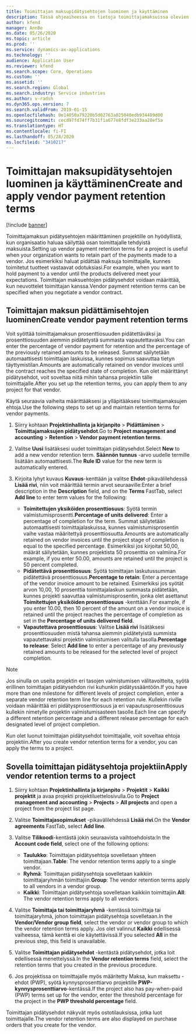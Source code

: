 ```yaml
---
title: Toimittajan maksupidätysehtojen luominen ja käyttäminen
description: Tässä ohjeaiheessa on tietoja toimittajamaksuissa olevien säilytysehtojen määrittämisestä ja ylläpidosta.
author: kfend
manager: AnnBe
ms.date: 05/26/2020
ms.topic: article
ms.prod: ''
ms.service: dynamics-ax-applications
ms.technology: ''
audience: Application User
ms.reviewer: kfend
ms.search.scope: Core, Operations
ms.custom: ''
ms.assetid: ''
ms.search.region: Global
ms.search.industry: Service industries
ms.author: v-radsh
ms.dyn365.ops.version: 7
ms.search.validFrom: 2019-01-15
ms.openlocfilehash: 0e14050a79220b5d02763a025040edb934489d00
ms.sourcegitcommit: cecd97fd74ff7b31f1a677e8fdf3e233aa28ef5a
ms.translationtype: HT
ms.contentlocale: fi-FI
ms.lasthandoff: 05/28/2020
ms.locfileid: "3410217"
---
```

# <a name="create-and-apply-vendor-payment-retention-terms"></a><span data-ttu-id="58f27-103">Toimittajan maksupidätysehtojen luominen ja käyttäminen</span><span class="sxs-lookup"><span data-stu-id="58f27-103">Create and apply vendor payment retention terms</span></span>

[!include [banner](../includes/banner.md)] 

<span data-ttu-id="58f27-104">Toimittajamaksun pidätysehtojen määrittäminen projektille on hyödyllistä, kun organisaatio haluaa säilyttää osan toimittajalle tehdyistä maksuista.</span><span class="sxs-lookup"><span data-stu-id="58f27-104">Setting up vendor payment retention terms for a project is useful when your organization wants to retain part of the payments made to a vendor.</span></span> <span data-ttu-id="58f27-105">Jos esimerkiksi haluat pidättää maksuja toimittajalle, kunnes toimitetut tuotteet vastaavat odotuksiasi.</span><span class="sxs-lookup"><span data-stu-id="58f27-105">For example, when you want to hold payment to a vendor until the products delivered meet your expectations.</span></span> <span data-ttu-id="58f27-106">Toimittajan maksuehtojen pidätysehdot voidaan määrittää, kun neuvottelet toimittajan kanssa.</span><span class="sxs-lookup"><span data-stu-id="58f27-106">Vendor payment retention terms can be specified when you negotiate a vendor contract.</span></span>

## <a name="create-vendor-payment-retention-terms"></a><span data-ttu-id="58f27-107">Toimittajan maksun pidättämisehtojen luominen</span><span class="sxs-lookup"><span data-stu-id="58f27-107">Create vendor payment retention terms</span></span>

<span data-ttu-id="58f27-108">Voit syöttää toimittajamaksun prosenttiosuuden pidätettäväksi ja prosenttiosuuden aiemmin pidätetystä summasta vapautettavaksi.</span><span class="sxs-lookup"><span data-stu-id="58f27-108">You can enter the percentage of vendor payment for retention and the percentage of the previously retained amounts to be released.</span></span> <span data-ttu-id="58f27-109">Summat säilytetään automaattisesti toimittajan laskuissa, kunnes sopimus saavuttaa tietyn täyttymistilan.</span><span class="sxs-lookup"><span data-stu-id="58f27-109">Amounts are automatically retained on vendor invoices until the contract reaches the specified state of completion.</span></span> <span data-ttu-id="58f27-110">Kun olet määrittänyt pidätysehdot, voit soveltaa niitä mihin tahansa projektiin tälle toimittajalle.</span><span class="sxs-lookup"><span data-stu-id="58f27-110">After you set up the retention terms, you can apply them to any project for that vendor.</span></span>

<span data-ttu-id="58f27-111">Käytä seuraavia vaiheita määrittääksesi ja ylläpitääksesi toimittajamaksujen ehtoja.</span><span class="sxs-lookup"><span data-stu-id="58f27-111">Use the following steps to set up and maintain retention terms for vendor payments.</span></span> 

1. <span data-ttu-id="58f27-112">Siirry kohtaan **Projektinhallinta ja kirjanpito** > **Pidättäminen** > **Toimittajamaksujen pidätysehdot**.</span><span class="sxs-lookup"><span data-stu-id="58f27-112">Go to **Project management and accounting** > **Retention** > **Vendor payment retention terms**.</span></span>
2. <span data-ttu-id="58f27-113">Valitse **Uusi** lisätäksesi uudet toimittajan pidätysehdot.</span><span class="sxs-lookup"><span data-stu-id="58f27-113">Select **New** to add a new vendor retention term.</span></span> <span data-ttu-id="58f27-114">**Säännön tunnus** -arvo uudelle termille lisätään automaattisesti.</span><span class="sxs-lookup"><span data-stu-id="58f27-114">The **Rule ID** value for the new term is automatically entered.</span></span> 
3. <span data-ttu-id="58f27-115">Kirjoita lyhyt kuvaus **Kuvaus**-kenttään ja valitse **Ehdot**-pikavälilehdessä **Lisää rivi**, niin voit määrittää termin arvot seuraaville:</span><span class="sxs-lookup"><span data-stu-id="58f27-115">Enter a brief description in the **Description** field, and on the **Terms** FastTab, select **Add line** to enter term values for the following:</span></span>

   - <span data-ttu-id="58f27-116">**Toimitettujen yksiköiden prosenttiosuus**: Syötä termin valmistumisprosentti.</span><span class="sxs-lookup"><span data-stu-id="58f27-116">**Percentage of units delivered**: Enter a percentage of completion for the term.</span></span> <span data-ttu-id="58f27-117">Summat säilytetään automaattisesti toimittajalaskuissa, kunnes valmistumisprosentin vaihe vastaa määritettyä prosenttiosuutta.</span><span class="sxs-lookup"><span data-stu-id="58f27-117">Amounts are automatically retained on vendor invoices until the project stage of completion is equal to the specified percentage.</span></span> <span data-ttu-id="58f27-118">Esimerkiksi jos kirjoitat 50,00, määrät säilytetään, kunnes projektista 50 prosenttia on valmiina.</span><span class="sxs-lookup"><span data-stu-id="58f27-118">For example, if you enter 50.00, amounts are retained until the project is 50 percent completed.</span></span>
   - <span data-ttu-id="58f27-119">**Pidätettävä prosenttiosuus**: Syötä toimittajan laskutussumman pidätettävä prosenttiosuus.</span><span class="sxs-lookup"><span data-stu-id="58f27-119">**Percentage to retain**: Enter a percentage of the vendor invoice amount to be retained.</span></span> <span data-ttu-id="58f27-120">Esimerkiksi jos syötät arvon 10,00, 10 prosenttia toimittajalaskun summasta pidätetään, kunnes projekti saavuttaa valmistumisprosentin, jonka olet asettanut **Toimitettujen yksiköiden prosenttiosuus** -kenttään.</span><span class="sxs-lookup"><span data-stu-id="58f27-120">For example, if you enter 10.00, then 10 percent of the amount on a vendor invoice is retained until the project reaches the percentage of completion as set in the **Percentage of units delivered field**.</span></span>
   - <span data-ttu-id="58f27-121">**Vapautettava prosenttiosuus**: Valitse **Lisää rivi** lisätäksesi prosenttiosuuden mistä tahansa aiemmin pidätetyistä summista vapautettavaksi projektin valmistumisen valitulla tasolla.</span><span class="sxs-lookup"><span data-stu-id="58f27-121">**Percentage to release**: Select **Add line** to enter a percentage of any previously retained amounts to be released for the selected level of project completion.</span></span>

> [!NOTE]
> <span data-ttu-id="58f27-122">Jos sinulla on useita projektin eri tasojen valmistumisen välitavoitteita, syötä erillinen toimittajan pidätysehdon rivi kuhunkin pidätyssääntöön.</span><span class="sxs-lookup"><span data-stu-id="58f27-122">If you have more than one milestone for different levels of project completion, enter a separate vendor retention term line for each retention rule.</span></span> <span data-ttu-id="58f27-123">Kullekin riville voidaan määrittää eri pidätysprosenttiosuus ja eri vapautusprosenttiosuus kullekin nimetylle projektin valmistumisasteen tasolle.</span><span class="sxs-lookup"><span data-stu-id="58f27-123">Each line can specify a different retention percentage and a different release percentage for each designated level of project completion.</span></span>

<span data-ttu-id="58f27-124">Kun olet luonut toimittajan pidätysehdot toimittajalle, voit soveltaa ehtoja projektiin.</span><span class="sxs-lookup"><span data-stu-id="58f27-124">After you create vendor retention terms for a vendor, you can apply the terms to a project.</span></span>

## <a name="apply-vendor-retention-terms-to-a-project"></a><span data-ttu-id="58f27-125">Sovella toimittajan pidätysehtoja projektiin</span><span class="sxs-lookup"><span data-stu-id="58f27-125">Apply vendor retention terms to a project</span></span>

1. <span data-ttu-id="58f27-126">Siirry kohtaan **Projektinhallinta ja kirjanpito** > **Projektit** > **Kaikki projektit** ja avaa projekti projektiluettelosivulla.</span><span class="sxs-lookup"><span data-stu-id="58f27-126">Go to **Project management and accounting** > **Projects** > **All projects** and open a project from the project list page.</span></span>
2. <span data-ttu-id="58f27-127">Valitse **Toimittajasopimukset** -pikavälilehdessä **Lisää rivi**.</span><span class="sxs-lookup"><span data-stu-id="58f27-127">On the **Vendor agreements** FastTab, select **Add line**.</span></span>
3. <span data-ttu-id="58f27-128">Valitse **Tilikoodi**-kentästä jokin seuraavista vaihtoehdoista:</span><span class="sxs-lookup"><span data-stu-id="58f27-128">In the **Account code field**, select one of the following options:</span></span> 

   - <span data-ttu-id="58f27-129">**Taulukko**: Toimittajan pidätysehtoja sovelletaan yhteen toimittajaan.</span><span class="sxs-lookup"><span data-stu-id="58f27-129">**Table**: The vendor retention terms apply to a single vendor.</span></span>
   - <span data-ttu-id="58f27-130">**Ryhmä**: Toimittajan pidätysehtoja sovelletaan kaikkiin toimittajaryhmän toimittajiin.</span><span class="sxs-lookup"><span data-stu-id="58f27-130">**Group**: The vendor retention terms apply to all vendors in a vendor group.</span></span>
   - <span data-ttu-id="58f27-131">**Kaikki**: Toimittajan pidätysehtoja sovelletaan kaikkiin toimittajiin.</span><span class="sxs-lookup"><span data-stu-id="58f27-131">**All**: The vendor retention terms apply to all vendors.</span></span>

4. <span data-ttu-id="58f27-132">Valitse **Toimittaja tai toimittajaryhmä** -kentässä toimittaja tai toimittajaryhmä, johon toimittajan pidätysehtoja sovelletaan.</span><span class="sxs-lookup"><span data-stu-id="58f27-132">In the **Vendor/Vendor group field**, select the vendor or vendor group to which the vendor retention terms apply.</span></span> <span data-ttu-id="58f27-133">Jos olet valinnut **Kaikki** edellisessä vaiheessa, tämä kenttä ei ole käytettävissä.</span><span class="sxs-lookup"><span data-stu-id="58f27-133">If you selected **All** in the previous step, this field is unavailable.</span></span>
5. <span data-ttu-id="58f27-134">Valitse **Toimittajan pidätysehdot** -kentästä pidätysehdot, jotka loit edellisessä menettelyssä.</span><span class="sxs-lookup"><span data-stu-id="58f27-134">In the **Vendor retention terms** field, select the retention terms that you created in the previous procedure.</span></span>
6. <span data-ttu-id="58f27-135">Jos projektissa on toimittajalle myös määritetty Maksa, kun maksettu -ehdot (PWP), syötä kynnysprosenttiarvo projektille **PWP-kynnysprosenttiarvo**-kentässä.</span><span class="sxs-lookup"><span data-stu-id="58f27-135">If the project also has pay-when-paid (PWP) terms set up for the vendor, enter the threshold percentage for the project in the **PWP threshold percentage** field.</span></span>

<span data-ttu-id="58f27-136">Toimittajan pidätysehdot näkyvät myös ostotilauksissa, jotka luot toimittajalle.</span><span class="sxs-lookup"><span data-stu-id="58f27-136">The vendor retention terms are also displayed on purchase orders that you create for the vendor.</span></span>
